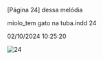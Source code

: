 [Página 24]
dessa melódia


miolo_tem gato na tuba.indd 24

02/10/2024 10:25:20

![24](./img/page_24-01.jpg)
